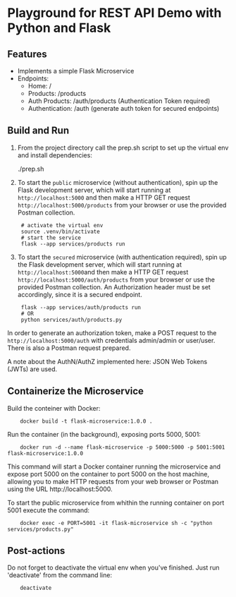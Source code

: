 # Playground for REST API Demo with Python and Flask
## Features

- Implements a simple Flask Microservice
- Endpoints: 
    - Home: /
    - Products: /products
    - Auth Products: /auth/products (Authentication Token required)
    - Authentication: /auth (generate auth token for secured endpoints) 

## Build and Run
1. From the project directory call the prep.sh script to set up the virtual env and install dependencies: 

    ./prep.sh



2. To start the `public` microservice (without authentication), spin up the Flask development server, which will start running at `http://localhost:5000` and then make a HTTP GET request  `http://localhost:5000/products` from your browser or use the provided Postman collection.


        # activate the virtual env
        source .venv/bin/activate
        # start the service
        flask --app services/products run


3. To start the `secured` microservice (with authentication required), spin up the Flask development server, which will start running at `http://localhost:5000`and then make a HTTP GET request `http://localhost:5000/auth/products` from your browser or use the provided Postman collection. An Authorization header must be set accordingly, since it is a secured endpoint.

        flask --app services/auth/products run
        # OR
        python services/auth/products.py


In order to generate an authorization token, make a POST request to the `http://localhost:5000/auth` with credentials admin/admin or user/user. There is also a Postman request prepared. 

A note about the AuthN/AuthZ implemented here: JSON Web Tokens (JWTs) are used. 

## Containerize the Microservice
Build the conteiner with Docker: 

        docker build -t flask-microservice:1.0.0 .

Run the container (in the background), exposing ports 5000, 5001: 

        docker run -d --name flask-microservice -p 5000:5000 -p 5001:5001 flask-microservice:1.0.0

This command will start a Docker container running the microservice and expose port 5000 on the container to port 5000 on the host machine, allowing you to make HTTP requests from your web browser or Postman using the URL http://localhost:5000.

To start the public microservice from whithin the running container  on port 5001 execute the command: 

        docker exec -e PORT=5001 -it flask-microservice sh -c "python services/products.py"


## Post-actions
Do not forget to deactivate the virtual env when you've finished. Just run 'deactivate' from the command line: 

        deactivate